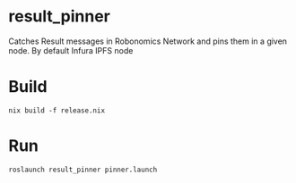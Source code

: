 # result_pinner

Catches Result messages in Robonomics Network and pins them in a given node. By default Infura IPFS node

# Build

```
nix build -f release.nix
```

# Run

```
roslaunch result_pinner pinner.launch
```
